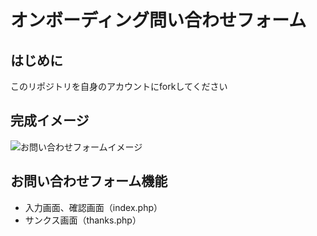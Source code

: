 # オンボーディング問い合わせフォーム

## はじめに

このリポジトリを自身のアカウントにforkしてください

## 完成イメージ

![お問い合わせフォームイメージ](https://github.com/seeds-std/onboarding-contact/assets/156643741/ff5e949b-ec5c-4bb3-ae29-37e2a43a5a09)

## お問い合わせフォーム機能

- 入力画面、確認画面（index.php）
- サンクス画面（thanks.php）
